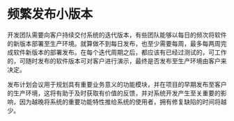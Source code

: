# 频繁发布小版本

开发团队需要向客户持续交付系统的迭代版本，有些团队能够以每日的频次将软件的新版本部署至生产环境。就算做不到每日发布，也至少需要每周，最多每两周完成软件新版本的部署发布。在每个迭代周期之后，都应该有已经过测试的，可工作的，可随时发布的软件版本可对客户进行演示，最终是否发布至生产环境由客户来决定。

发布计划会议用于规划具有重要业务意义的功能模块，并在项目的早期发布至客户的生产环境，这将有助于及时获取有价值的反馈，并对系统开发产生至关重要的影响，因为越晚将系统的重要功能特性推给系统的使用者，拥有修复缺陷的时间将越少。